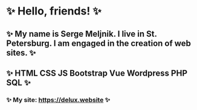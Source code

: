 
# ✨ Hello, friends! ✨
## ✨ My name is Serge Meljnik. I live in St. Petersburg. I am engaged in the creation of web sites. ✨
## ✨ HTML CSS JS Bootstrap Vue Wordpress PHP SQL ✨
### ✨ My site: https://delux.website ✨

